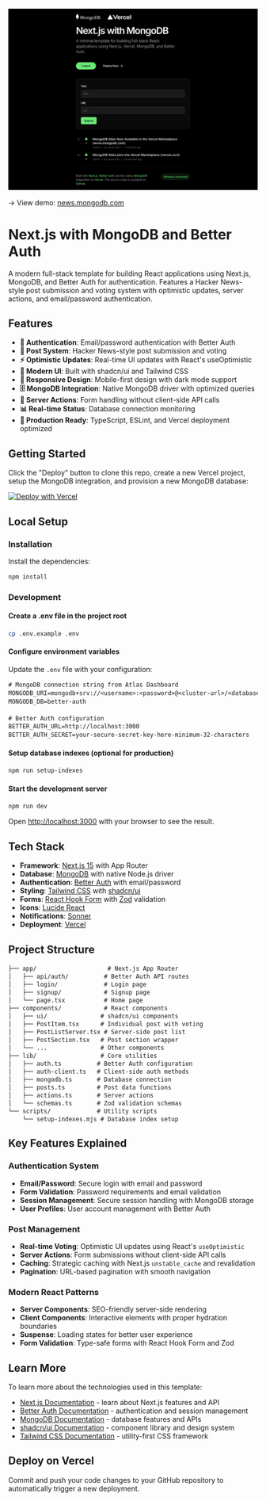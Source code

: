 ![Next.js with MongoDB and Better Auth](./public/og.png)

-> View demo: [news.mongodb.com](https://nextjs-news-template-mongodb.vercel.app/) 

# Next.js with MongoDB and Better Auth

A modern full-stack template for building React applications using Next.js, MongoDB, and Better Auth for authentication. Features a Hacker News-style post submission and voting system with optimistic updates, server actions, and email/password authentication.

## Features

- **🔐 Authentication**: Email/password authentication with Better Auth
- **📝 Post System**: Hacker News-style post submission and voting
- **⚡ Optimistic Updates**: Real-time UI updates with React's useOptimistic
- **🎨 Modern UI**: Built with shadcn/ui and Tailwind CSS
- **📱 Responsive Design**: Mobile-first design with dark mode support
- **🗄️ MongoDB Integration**: Native MongoDB driver with optimized queries
- **🔄 Server Actions**: Form handling without client-side API calls
- **📊 Real-time Status**: Database connection monitoring
- **🚀 Production Ready**: TypeScript, ESLint, and Vercel deployment optimized

## Getting Started

Click the "Deploy" button to clone this repo, create a new Vercel project, setup the MongoDB integration, and provision a new MongoDB database:

[![Deploy with Vercel](https://vercel.com/button)](https://vercel.com/new/clone?repository-url=https%3A%2F%2Fgithub.com%2Fmongodb-developer%2Fnextjs-news-template-mongodb&project-name=mongodb-news-nextjs&repository-name=mongodb-news-nextjs&demo-title=MongoDB%20%26%20Next.js%20Auth%20Starter%20Template&demo-description=A%20minimal%20template%20for%20building%20full-stack%20React%20applications%20using%20Next.js%2C%20Vercel%2C%2C%20Better%20Auth%20and%20MongoDB.&demo-url=https%3A%2F%2Fnews.mongodb.com&demo-image=https%3A%2F%2Fnews.mongodb.com%2Fog.png&products=%5B%7B%22type%22%3A%22integration%22%2C%22integrationSlug%22%3A%22mongodbatlas%22%2C%22productSlug%22%3A%22atlas%22%2C%22protocol%22%3A%22storage%22%7D%5D&env=BETTER_AUTH_SECRET&envDescription=Generate%20a%20random%20secret%20by%20clicking%20here%20%E2%86%92%20&envLink=https%3A%2F%2Fgenerate-secret.vercel.app%2F32) 

## Local Setup

### Installation

Install the dependencies:

```bash
npm install
```

### Development

#### Create a .env file in the project root

```bash
cp .env.example .env
```

#### Configure environment variables

Update the `.env` file with your configuration:

```txt
# MongoDB connection string from Atlas Dashboard
MONGODB_URI=mongodb+srv://<username>:<password>@<cluster-url>/<database>?retryWrites=true&w=majority
MONGODB_DB=better-auth

# Better Auth configuration
BETTER_AUTH_URL=http://localhost:3000
BETTER_AUTH_SECRET=your-secure-secret-key-here-minimum-32-characters

```

#### Setup database indexes (optional for production)

```bash
npm run setup-indexes
```

#### Start the development server

```bash
npm run dev
```

Open [http://localhost:3000](http://localhost:3000) with your browser to see the result.

## Tech Stack

- **Framework**: [Next.js 15](https://nextjs.org) with App Router
- **Database**: [MongoDB](https://www.mongodb.com?utm_campaign=devrel&utm_source=third-party-content&utm_medium=cta&utm_content=template-nextjs-news-mongodb&utm_term=jesse.hall) with native Node.js driver
- **Authentication**: [Better Auth](https://better-auth.com) with email/password
- **Styling**: [Tailwind CSS](https://tailwindcss.com) with [shadcn/ui](https://ui.shadcn.com)
- **Forms**: [React Hook Form](https://react-hook-form.com) with [Zod](https://zod.dev) validation
- **Icons**: [Lucide React](https://lucide.dev)
- **Notifications**: [Sonner](https://sonner.emilkowal.ski)
- **Deployment**: [Vercel](https://vercel.com)

## Project Structure

```
├── app/                    # Next.js App Router
│   ├── api/auth/          # Better Auth API routes
│   ├── login/             # Login page
│   ├── signup/            # Signup page
│   └── page.tsx           # Home page
├── components/            # React components
│   ├── ui/               # shadcn/ui components
│   ├── PostItem.tsx      # Individual post with voting
│   ├── PostListServer.tsx # Server-side post list
│   ├── PostSection.tsx   # Post section wrapper
│   └── ...               # Other components
├── lib/                  # Core utilities
│   ├── auth.ts          # Better Auth configuration
│   ├── auth-client.ts   # Client-side auth methods
│   ├── mongodb.ts       # Database connection
│   ├── posts.ts         # Post data functions
│   ├── actions.ts       # Server actions
│   └── schemas.ts       # Zod validation schemas
└── scripts/             # Utility scripts
    └── setup-indexes.mjs # Database index setup
```

## Key Features Explained

### Authentication System
- **Email/Password**: Secure login with email and password
- **Form Validation**: Password requirements and email validation
- **Session Management**: Secure session handling with MongoDB storage
- **User Profiles**: User account management with Better Auth

### Post Management
- **Real-time Voting**: Optimistic UI updates using React's `useOptimistic`
- **Server Actions**: Form submissions without client-side API calls
- **Caching**: Strategic caching with Next.js `unstable_cache` and revalidation
- **Pagination**: URL-based pagination with smooth navigation

### Modern React Patterns
- **Server Components**: SEO-friendly server-side rendering
- **Client Components**: Interactive elements with proper hydration boundaries
- **Suspense**: Loading states for better user experience
- **Form Validation**: Type-safe forms with React Hook Form and Zod

## Learn More

To learn more about the technologies used in this template:

- [Next.js Documentation](https://nextjs.org/docs) - learn about Next.js features and API
- [Better Auth Documentation](https://better-auth.com/docs) - authentication and session management
- [MongoDB Documentation](https://www.mongodb.com/docs/?utm_campaign=devrel&utm_source=third-party-content&utm_medium=cta&utm_content=template-nextjs-news-mongodb&utm_term=jesse.hall) - database features and APIs
- [shadcn/ui Documentation](https://ui.shadcn.com) - component library and design system
- [Tailwind CSS Documentation](https://tailwindcss.com/docs) - utility-first CSS framework

## Deploy on Vercel

Commit and push your code changes to your GitHub repository to automatically trigger a new deployment.
